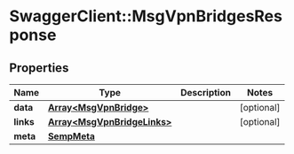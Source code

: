 # SwaggerClient::MsgVpnBridgesResponse

## Properties
Name | Type | Description | Notes
------------ | ------------- | ------------- | -------------
**data** | [**Array&lt;MsgVpnBridge&gt;**](MsgVpnBridge.md) |  | [optional] 
**links** | [**Array&lt;MsgVpnBridgeLinks&gt;**](MsgVpnBridgeLinks.md) |  | [optional] 
**meta** | [**SempMeta**](SempMeta.md) |  | 


